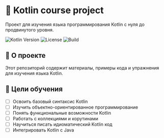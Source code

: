 # 🚀 Kotlin course project

Проект для изучения языка программирования Kotlin с нуля до продвинутого уровня.

![Kotlin Version](https://img.shields.io/badge/Kotlin-1.9.0-blue.svg)
![License](https://img.shields.io/badge/License-MIT-green.svg)
![Build](https://img.shields.io/badge/Build-Passing-success.svg)

## 📖 О проекте

Этот репозиторий содержит материалы, примеры кода и упражнения для изучения языка Kotlin.

## 🎯 Цели обучения

- [ ] Освоить базовый синтаксис Kotlin
- [ ] Изучить объектно-ориентированное программирование
- [ ] Понять функциональные возможности Kotlin
- [ ] Работать с коллекциями и корутинами
- [ ] Научиться писать идиоматический Kotlin код
- [ ] Интегрировать Kotlin с Java
